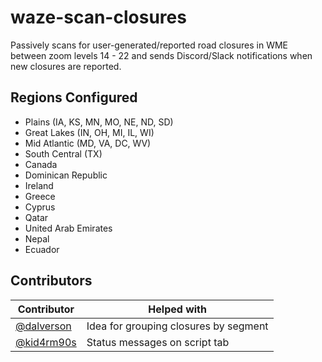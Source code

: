 # waze-scan-closures

Passively scans for user-generated/reported road closures in WME between zoom levels 14 - 22 and sends Discord/Slack notifications when new closures are reported.

## Regions Configured
* Plains (IA, KS, MN, MO, NE, ND, SD)
* Great Lakes (IN, OH, MI, IL, WI)
* Mid Atlantic (MD, VA, DC, WV)
* South Central (TX)
* Canada
* Dominican Republic
* Ireland
* Greece
* Cyprus
* Qatar
* United Arab Emirates
* Nepal
* Ecuador


## Contributors
|Contributor|Helped with|
|-----------|-------------|
|[@dalverson](https://github.com/dalverson)|Idea for grouping closures by segment|
|[@kid4rm90s](https://github.com/kid4rm90s)|Status messages on script tab|
